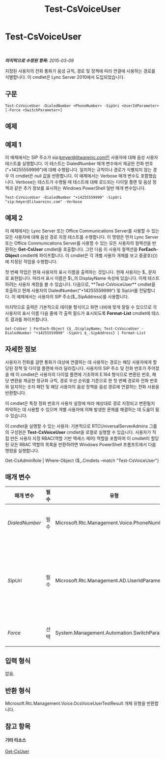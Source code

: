 ﻿---
title: Test-CsVoiceUser
TOCTitle: Test-CsVoiceUser
ms:assetid: f29c3b43-d315-4964-ab5c-9fb14612db34
ms:mtpsurl: https://technet.microsoft.com/ko-kr/library/Gg413013(v=OCS.15)
ms:contentKeyID: 49305500
ms.date: 08/10/2015
mtps_version: v=OCS.15
ms.translationtype: HT
---

# Test-CsVoiceUser

 

_**마지막으로 수정된 항목:** 2015-03-09_

지정된 사용자의 전화 통화가 음성 규칙, 경로 및 정책에 따라 연결에 사용하는 경로를 식별합니다. 이 cmdlet은 Lync Server 2010에서 도입되었습니다.

## 구문

    Test-CsVoiceUser -DialedNumber <PhoneNumber> -SipUri <UserIdParameter> [-Force <SwitchParameter>]

## 예제

## 예제 1

이 예제에서는 SIP 주소가 sip:kmyer@litwareinc.com인 사용자에 대해 음성 사용자 테스트를 실행합니다. 이 테스트는 DialedNumber 매개 변수에서 제공한 전화 번호("+14255559999")에 대해 수행됩니다. 일치하는 규칙이나 경로가 식별되지 않는 경우 이 cmdlet은 null 값을 반환합니다. 이 예제에서는 Verbose 매개 변수도 포함했습니다. Verbose는 테스트가 수행될 때 테스트에 대해 로드되는 다이얼 플랜 및 음성 정책과 같은 추가 정보를 표시하는 Windows PowerShell 일반 매개 변수입니다.

    Test-CsVoiceUser -DialedNumber "+14255559999" -SipUri "sip:kmyer@litwareinc.com" -Verbose

## 예제 2

이 예제에서는 Lync Server 또는 Office Communications Server를 사용할 수 있는 모든 사용자에 대해 음성 경로 지정 테스트를 수행합니다. 이 명령은 먼저 Lync Server 또는 Office Communications Server를 사용할 수 있는 모든 사용자의 컬렉션을 반환하는 **Get-CsUser** cmdlet을 호출합니다. 그런 다음 이 사용자 컬렉션을 **ForEach-Object** cmdlet에 파이프합니다. 이 cmdlet은 각 개별 사용자 개체를 보고 중괄호({})에 지정된 작업을 수행합니다.

첫 번째 작업은 현재 사용자의 표시 이름을 출력하는 것입니다. 현재 사용자는 $\_ 문자로 표현됩니다. 따라서 표시 이름은 $\_의 DisplayName 속성에 있습니다. 이제 테스트하려는 사용자 계정을 볼 수 있습니다. 다음으로, **Test-CsVoiceUser** cmdlet을 호출하고 현재 사용자의 DialedNumber("+14255559999") 및 SipUri를 전달합니다. 이 예제에서는 사용자의 SIP 주소($\_.SipAddress)를 사용합니다.

마지막으로 출력은 기본적으로 테이블 형식이고 화면 너비에 맞게 잘릴 수 있으므로 각 사용자의 표시 이름 다음 줄에 각 출력 필드가 표시되도록 **Format-List** cmdlet에 테스트 결과를 파이프합니다.

    Get-CsUser | ForEach-Object {$_.DisplayName; Test-CsVoiceUser -DialedNumber "+14255559999" -SipUri $_.SipAddress} | Format-List

## 자세한 정보

사용자가 전화를 걸면 통화가 대상에 연결하는 데 사용하는 경로는 해당 사용자에게 할당된 정책 및 다이얼 플랜에 따라 달라집니다. 사용자의 SIP 주소 및 전화 번호가 주어졌을 때 이 cmdlet은 사용자의 다이얼 플랜에 기초하여 E.164 형식으로 변환된 번호, 해당 변환을 제공한 정규화 규칙, 경로 우선 순위를 기준으로 한 첫 번째 경로와 전화 번호와 일치하는 숫자 패턴 및 해당 사용자의 음성 정책을 음성 경로에 연결하는 전화 사용을 반환합니다.

이 cmdlet은 특정 정화 번호가 사용자 설정에 따라 예상대로 경로 지정되고 변환될지 파악하는 데 사용할 수 있으며 개별 사용자에 의해 발생한 문제를 해결하는 데 도움이 될 수 있습니다.

이 cmdlet을 실행할 수 있는 사용자: 기본적으로 RTCUniversalServerAdmins 그룹의 구성원은 **Test-CsVoiceUser** cmdlet을 로컬로 실행할 수 있습니다. 사용자가 직접 만든 사용자 지정 RBAC(역할 기반 액세스 제어) 역할을 포함하여 이 cmdlet이 할당된 모든 RBAC 역할의 목록을 반환하려면 Windows PowerShell 프롬프트에서 다음 명령을 실행합니다.

Get-CsAdminRole | Where-Object {$\_.Cmdlets –match "Test-CsVoiceUser"}

## 매개 변수


<table>
<colgroup>
<col style="width: 25%" />
<col style="width: 25%" />
<col style="width: 25%" />
<col style="width: 25%" />
</colgroup>
<thead>
<tr class="header">
<th>매개 변수</th>
<th>필수</th>
<th>유형</th>
<th>설명</th>
</tr>
</thead>
<tbody>
<tr class="odd">
<td><p><em>DialedNumber</em></p></td>
<td><p>필수</p></td>
<td><p>Microsoft.Rtc.Management.Voice.PhoneNumber</p></td>
<td><p>테스트할 전화 번호입니다.</p>
<p>전체 데이터 형식: Microsoft.Rtc.Management.Voice.PhoneNumber</p></td>
</tr>
<tr class="even">
<td><p><em>SipUri</em></p></td>
<td><p>필수</p></td>
<td><p>Microsoft.Rtc.Management.AD.UserIdParameter</p></td>
<td><p>테스트를 수행할 대상 사용자의 SIP URI입니다. 이는 CsUser cmdlet에서 사용되는 사용자의 ID입니다. 사용자 ID는 네 가지 형식 중 하나를 사용하여 지정할 수 있는데, 이러한 형식은 1) 사용자의 SIP 주소, 2) 사용자의 UPN(사용자 계정 이름), 3) 도메인\로그온 형태인 사용자의 도메인 이름 및 로그온 이름(예: litwareinc\kenmyer) 및 4) 사용자의 Active Directory 표시 이름(예: Ken Myer)입니다. SamAccountName은 ID로 사용할 수 없습니다.</p></td>
</tr>
<tr class="odd">
<td><p><em>Force</em></p></td>
<td><p>선택</p></td>
<td><p>System.Management.Automation.SwitchParameter</p></td>
<td><p>cmdlet을 실행할 때 나타날 수 있는 확인 프롬프트 또는 심각하지 않은 오류 메시지를 표시하지 않습니다.</p></td>
</tr>
</tbody>
</table>


## 입력 형식

없음.

## 반환 형식

Microsoft.Rtc.Management.Voice.OcsVoiceUserTestResult 개체 유형을 반환합니다.

## 참고 항목

#### 기타 리소스

[Get-CsUser](get-csuser.md)

